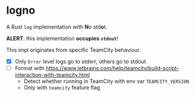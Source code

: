 # logno

A Rust `log` implementation with **N**o std**o**t.

**ALERT**: this implementation **occupies `stdout`**!

This impl originates from specific TeamCity behaviour.

- [x] Only `Error` level logs go to stderr, others go to stdout
- [ ] Format with https://www.jetbrains.com/help/teamcity/build-script-interaction-with-teamcity.html
  - Detect whether running in TeamCity with env var `TEAMCITY_VERSION`
  - Only with `teamcity` feature flag
